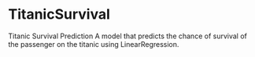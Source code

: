 # TitanicSurvival
Titanic Survival Prediction
A model that predicts the chance of survival of the passenger on the titanic using LinearRegression.
